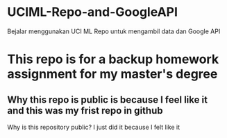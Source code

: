 # UCIML-Repo-and-GoogleAPI
Bejalar menggunakan UCI ML Repo untuk mengambil data dan Google API

# This repo is for a backup homework assignment for my master's degree 
## Why this repo is public is because I feel like it and this was my frist repo in github
Why is this repository public? I just did it because I felt like it